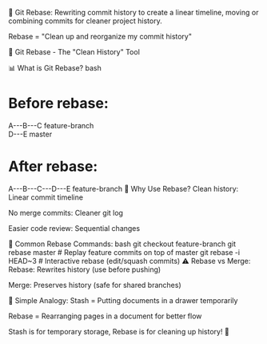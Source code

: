 🔄 Git Rebase:
Rewriting commit history to create a linear timeline, moving or combining commits for cleaner project history.

Rebase = "Clean up and reorganize my commit history"



🔄 Git Rebase - The "Clean History" Tool

📊 What is Git Rebase?
bash
# Before rebase:
A---B---C  feature-branch
     \
      D---E  master

# After rebase:
A---B---C---D---E  feature-branch
🎯 Why Use Rebase?
Clean history: Linear commit timeline

No merge commits: Cleaner git log

Easier code review: Sequential changes

🔧 Common Rebase Commands:
bash
git checkout feature-branch
git rebase master           # Replay feature commits on top of master
git rebase -i HEAD~3       # Interactive rebase (edit/squash commits)
⚠️ Rebase vs Merge:
Rebase: Rewrites history (use before pushing)

Merge: Preserves history (safe for shared branches)

🚀 Simple Analogy:
Stash = Putting documents in a drawer temporarily

Rebase = Rearranging pages in a document for better flow

Stash is for temporary storage, Rebase is for cleaning up history! 🎯

